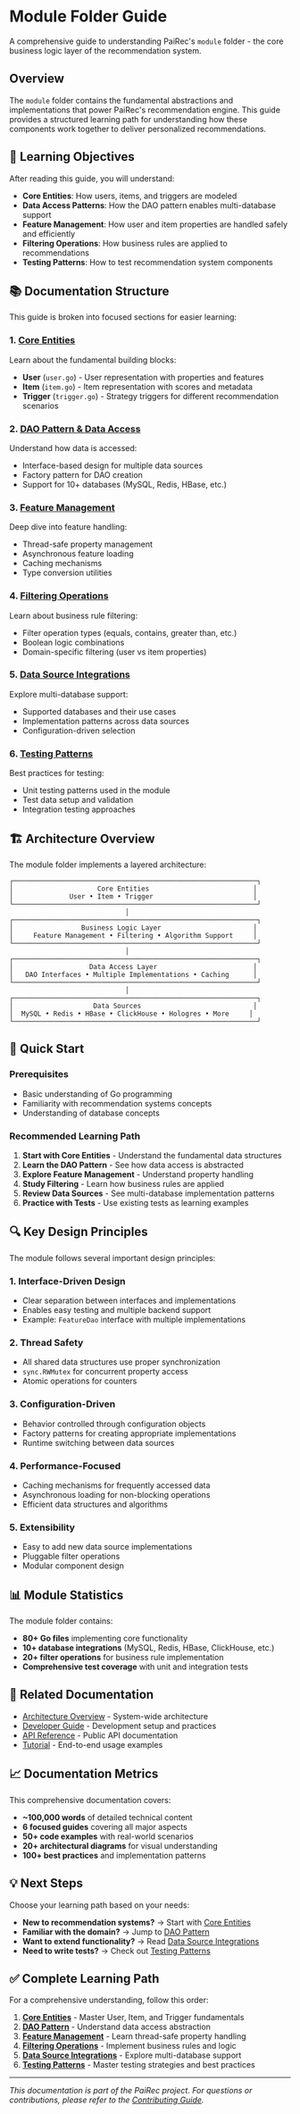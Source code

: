 # Module Folder Guide

A comprehensive guide to understanding PaiRec's `module` folder - the core business logic layer of the recommendation system.

## Overview

The `module` folder contains the fundamental abstractions and implementations that power PaiRec's recommendation engine. This guide provides a structured learning path for understanding how these components work together to deliver personalized recommendations.

## 🎯 Learning Objectives

After reading this guide, you will understand:

- **Core Entities**: How users, items, and triggers are modeled
- **Data Access Patterns**: How the DAO pattern enables multi-database support
- **Feature Management**: How user and item properties are handled safely and efficiently
- **Filtering Operations**: How business rules are applied to recommendations
- **Testing Patterns**: How to test recommendation system components

## 📚 Documentation Structure

This guide is broken into focused sections for easier learning:

### 1. [Core Entities](CORE_ENTITIES.md)
Learn about the fundamental building blocks:
- **User** (`user.go`) - User representation with properties and features
- **Item** (`item.go`) - Item representation with scores and metadata  
- **Trigger** (`trigger.go`) - Strategy triggers for different recommendation scenarios

### 2. [DAO Pattern & Data Access](DAO_PATTERN.md)
Understand how data is accessed:
- Interface-based design for multiple data sources
- Factory pattern for DAO creation
- Support for 10+ databases (MySQL, Redis, HBase, etc.)

### 3. [Feature Management](FEATURE_MANAGEMENT.md)
Deep dive into feature handling:
- Thread-safe property management
- Asynchronous feature loading
- Caching mechanisms
- Type conversion utilities

### 4. [Filtering Operations](FILTERING.md)
Learn about business rule filtering:
- Filter operation types (equals, contains, greater than, etc.)
- Boolean logic combinations
- Domain-specific filtering (user vs item properties)

### 5. [Data Source Integrations](DATA_SOURCES.md)
Explore multi-database support:
- Supported databases and their use cases
- Implementation patterns across data sources
- Configuration-driven selection

### 6. [Testing Patterns](TESTING.md)
Best practices for testing:
- Unit testing patterns used in the module
- Test data setup and validation
- Integration testing approaches

## 🏗️ Architecture Overview

The module folder implements a layered architecture:

```
┌─────────────────────────────────────────────────────────────┐
│                     Core Entities                          │
│              User • Item • Trigger                         │
└─────────────────────────────────────────────────────────────┘
                             │
┌─────────────────────────────────────────────────────────────┐
│                 Business Logic Layer                       │
│     Feature Management • Filtering • Algorithm Support     │
└─────────────────────────────────────────────────────────────┘
                             │
┌─────────────────────────────────────────────────────────────┐
│                   Data Access Layer                        │
│   DAO Interfaces • Multiple Implementations • Caching      │
└─────────────────────────────────────────────────────────────┘
                             │
┌─────────────────────────────────────────────────────────────┐
│                    Data Sources                            │
│  MySQL • Redis • HBase • ClickHouse • Hologres • More     │
└─────────────────────────────────────────────────────────────┘
```

## 🚀 Quick Start

### Prerequisites
- Basic understanding of Go programming
- Familiarity with recommendation systems concepts
- Understanding of database concepts

### Recommended Learning Path

1. **Start with Core Entities** - Understand the fundamental data structures
2. **Learn the DAO Pattern** - See how data access is abstracted  
3. **Explore Feature Management** - Understand property handling
4. **Study Filtering** - Learn how business rules are applied
5. **Review Data Sources** - See multi-database implementation patterns
6. **Practice with Tests** - Use existing tests as learning examples

## 🔍 Key Design Principles

The module follows several important design principles:

### 1. **Interface-Driven Design**
- Clear separation between interfaces and implementations
- Enables easy testing and multiple backend support
- Example: `FeatureDao` interface with multiple implementations

### 2. **Thread Safety**
- All shared data structures use proper synchronization
- `sync.RWMutex` for concurrent property access
- Atomic operations for counters

### 3. **Configuration-Driven**
- Behavior controlled through configuration objects
- Factory patterns for creating appropriate implementations
- Runtime switching between data sources

### 4. **Performance-Focused**
- Caching mechanisms for frequently accessed data
- Asynchronous loading for non-blocking operations
- Efficient data structures and algorithms

### 5. **Extensibility**
- Easy to add new data source implementations
- Pluggable filter operations
- Modular component design

## 📊 Module Statistics

The module folder contains:
- **80+ Go files** implementing core functionality
- **10+ database integrations** (MySQL, Redis, HBase, ClickHouse, etc.)
- **20+ filter operations** for business rule implementation
- **Comprehensive test coverage** with unit and integration tests

## 🔗 Related Documentation

- [Architecture Overview](../ARCHITECTURE.md) - System-wide architecture
- [Developer Guide](../DEVELOPER_GUIDE.md) - Development setup and practices
- [API Reference](../API_REFERENCE.md) - Public API documentation
- [Tutorial](../TUTORIAL.md) - End-to-end usage examples

## 📈 Documentation Metrics

This comprehensive documentation covers:

- **~100,000 words** of detailed technical content
- **6 focused guides** covering all major aspects
- **50+ code examples** with real-world scenarios
- **20+ architectural diagrams** for visual understanding
- **100+ best practices** and implementation patterns

## 💡 Next Steps

Choose your learning path based on your needs:

- **New to recommendation systems?** → Start with [Core Entities](CORE_ENTITIES.md)
- **Familiar with the domain?** → Jump to [DAO Pattern](DAO_PATTERN.md)
- **Want to extend functionality?** → Read [Data Source Integrations](DATA_SOURCES.md)
- **Need to write tests?** → Check out [Testing Patterns](TESTING.md)

## ✅ Complete Learning Path

For a comprehensive understanding, follow this order:

1. **[Core Entities](CORE_ENTITIES.md)** - Master User, Item, and Trigger fundamentals
2. **[DAO Pattern](DAO_PATTERN.md)** - Understand data access abstraction
3. **[Feature Management](FEATURE_MANAGEMENT.md)** - Learn thread-safe property handling
4. **[Filtering Operations](FILTERING.md)** - Implement business rules and logic
5. **[Data Source Integrations](DATA_SOURCES.md)** - Explore multi-database support
6. **[Testing Patterns](TESTING.md)** - Master testing strategies and best practices

---

*This documentation is part of the PaiRec project. For questions or contributions, please refer to the [Contributing Guide](../CONTRIBUTING.md).*
